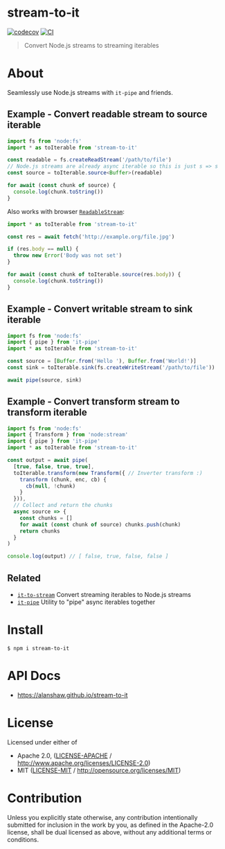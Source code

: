 # stream-to-it

[![codecov](https://img.shields.io/codecov/c/github/alanshaw/stream-to-it.svg?style=flat-square)](https://codecov.io/gh/alanshaw/stream-to-it)
[![CI](https://img.shields.io/github/actions/workflow/status/alanshaw/stream-to-it/js-test-and-release.yml?branch=master\&style=flat-square)](https://github.com/alanshaw/stream-to-it/actions/workflows/js-test-and-release.yml?query=branch%3Amaster)

> Convert Node.js streams to streaming iterables

# About

<!--

!IMPORTANT!

Everything in this README between "# About" and "# Install" is automatically
generated and will be overwritten the next time the doc generator is run.

To make changes to this section, please update the @packageDocumentation section
of src/index.js or src/index.ts

To experiment with formatting, please run "npm run docs" from the root of this
repo and examine the changes made.

-->

Seamlessly use Node.js streams with `it-pipe` and friends.

## Example - Convert readable stream to source iterable

```TypeScript
import fs from 'node:fs'
import * as toIterable from 'stream-to-it'

const readable = fs.createReadStream('/path/to/file')
// Node.js streams are already async iterable so this is just s => s
const source = toIterable.source<Buffer>(readable)

for await (const chunk of source) {
  console.log(chunk.toString())
}
```

Also works with browser [`ReadableStream`](https://developer.mozilla.org/en-US/docs/Web/API/ReadableStream):

```TypeScript
import * as toIterable from 'stream-to-it'

const res = await fetch('http://example.org/file.jpg')

if (res.body == null) {
  throw new Error('Body was not set')
}

for await (const chunk of toIterable.source(res.body)) {
  console.log(chunk.toString())
}
```

## Example - Convert writable stream to sink iterable

```TypeScript
import fs from 'node:fs'
import { pipe } from 'it-pipe'
import * as toIterable from 'stream-to-it'

const source = [Buffer.from('Hello '), Buffer.from('World!')]
const sink = toIterable.sink(fs.createWriteStream('/path/to/file'))

await pipe(source, sink)
```

## Example - Convert transform stream to transform iterable

```TypeScript
import fs from 'node:fs'
import { Transform } from 'node:stream'
import { pipe } from 'it-pipe'
import * as toIterable from 'stream-to-it'

const output = await pipe(
  [true, false, true, true],
  toIterable.transform(new Transform({ // Inverter transform :)
    transform (chunk, enc, cb) {
      cb(null, !chunk)
    }
  })),
  // Collect and return the chunks
  async source => {
    const chunks = []
    for await (const chunk of source) chunks.push(chunk)
    return chunks
  }
)

console.log(output) // [ false, true, false, false ]
```

## Related

- [`it-to-stream`](https://www.npmjs.com/package/it-to-stream) Convert streaming iterables to Node.js streams
- [`it-pipe`](https://www.npmjs.com/package/it-pipe) Utility to "pipe" async iterables together

# Install

```console
$ npm i stream-to-it
```

# API Docs

- <https://alanshaw.github.io/stream-to-it>

# License

Licensed under either of

- Apache 2.0, ([LICENSE-APACHE](LICENSE-APACHE) / <http://www.apache.org/licenses/LICENSE-2.0>)
- MIT ([LICENSE-MIT](LICENSE-MIT) / <http://opensource.org/licenses/MIT>)

# Contribution

Unless you explicitly state otherwise, any contribution intentionally submitted for inclusion in the work by you, as defined in the Apache-2.0 license, shall be dual licensed as above, without any additional terms or conditions.
